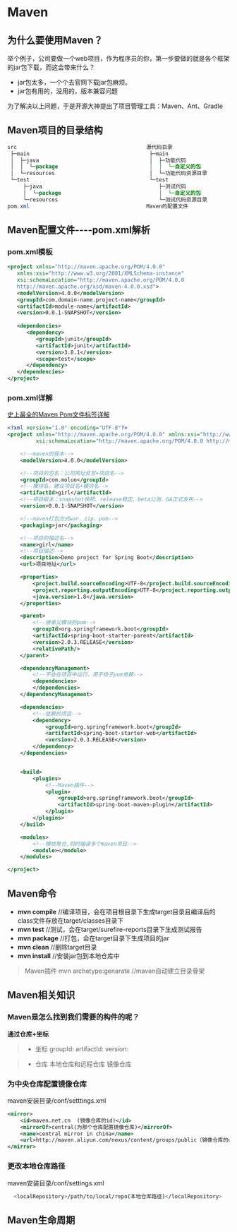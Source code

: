 # Maven
## 为什么要使用Maven？
举个例子，公司要做一个web项目，作为程序员的你，第一步要做的就是各个框架的jar包下载，而这会带来什么？
* jar包太多，一个个去官网下载jar包麻烦。
* jar包有用的，没用的，版本兼容问题

为了解决以上问题，于是开源大神提出了项目管理工具：Maven、Ant、Gradle

## Maven项目的目录结构
```java
src											源代码目录
 ├─main										 ├─main
 │  ├─java									 │  ├─功能代码
 │  │  └─package							 │  │  └─自定义的包
 │  └─resources								 │  └─功能代码资源目录
 └─test										 └─test
	 ├─java										├─测试代码
	 │  └─package								│  └─自定义的包
	 └─resources								└─测试代码资源目录
pom.xml 									Maven的配置文件
```

## Maven配置文件----pom.xml解析

### pom.xml模板
```xml
<project xmlns="http://maven.apache.org/POM/4.0.0"
   xmlns:xsi="http://www.w3.org/2001/XMLSchema-instance"
   xsi:schemaLocation="http://maven.apache.org/POM/4.0.0
   http://maven.apache.org/xsd/maven-4.0.0.xsd">
   <modelVersion>4.0.0</modelVersion>
   <groupId>com.domain-name.project-name</groupId>
   <artifactId>module-name</artifactId>
   <version>0.0.1-SNAPSHOT</version>
   
   <dependencies>
      <dependency>
         <groupId>junit</groupId>
         <artifactId>junit</artifactId>
         <version>3.8.1</version>
         <scope>test</scope>
      </dependency>
   </dependencies>
</project>
```
### pom.xml详解 
[史上最全的Maven Pom文件标签详解](https://www.cnblogs.com/sharpest/p/7738444.html)

```xml
<?xml version="1.0" encoding="UTF-8"?>
<project xmlns="http://maven.apache.org/POM/4.0.0" xmlns:xsi="http://www.w3.org/2001/XMLSchema-instance"
         xsi:schemaLocation="http://maven.apache.org/POM/4.0.0 http://maven.apache.org/xsd/maven-4.0.0.xsd">

    <!--maven的版本-->
    <modelVersion>4.0.0</modelVersion>

    <!--项目的包名：公司网址反写+项目名-->
    <groupId>com.moluo</groupId>
    <!--模块名，建议项目名+模块名-->
    <artifactId>girl</artifactId>
    <!--项目版本：snapshot快照、release稳定、beta公测、GA正式发布-->
    <version>0.0.1-SNAPSHOT</version>

    <!--maven打包方式war、zip、pom-->
    <packaging>jar</packaging>

    <!--项目的描述名-->
    <name>girl</name>
    <!--项目描述-->
    <description>Demo project for Spring Boot</description>
    <url>项目地址</url>

    <properties>
        <project.build.sourceEncoding>UTF-8</project.build.sourceEncoding>
        <project.reporting.outputEncoding>UTF-8</project.reporting.outputEncoding>
        <java.version>1.8</java.version>
    </properties>

    <parent>
        <!--继承父模块的pom-->
        <groupId>org.springframework.boot</groupId>
        <artifactId>spring-boot-starter-parent</artifactId>
        <version>2.0.3.RELEASE</version>
        <relativePath/>
    </parent>

    <dependencyManagement>
        <!--不会在项目中运行，用于给子pom依赖-->
        <dependencies>
        </dependencies>
    </dependencyManagement>

    <dependencies>
        <!--依赖的项目-->
        <dependency>
            <groupId>org.springframework.boot</groupId>
            <artifactId>spring-boot-starter-web</artifactId>
            <version>2.0.3.RELEASE</version>
        </dependency>
    </dependencies>


    <build>
        <plugins>
            <!--Maven插件-->
            <plugin>
                <groupId>org.springframework.boot</groupId>
                <artifactId>spring-boot-maven-plugin</artifactId>
            </plugin>
        </plugins>
    </build>

    <modules>
        <!--模块聚合,同时编译多个maven项目-->
        <module></module>
    </modules>

</project>
```
## Maven命令
* **mvn compile** //编译项目，会在项目根目录下生成target目录且编译后的class文件存放在target/classes目录下
* **mvn test**  //测试，会在target/surefire-reports目录下生成测试报告
* **mvn package** //打包，会在target目录下生成项目的jar
* **mvn clean** //删除target目录
* **mvn install** //安装jar包到本地仓库中

> Maven插件
> mvn archetype:genarate  //maven自动建立目录骨架

## Maven相关知识
### Maven是怎么找到我们需要的构件的呢？
**通过仓库+坐标**

>* 坐标
>groupId:
>artifactId:
>version:

>* 仓库
> 本地仓库和远程仓库
>镜像仓库

### 为中央仓库配置镜像仓库

  maven安装目录/conf/setttings.xml

  ```xml
<mirror>
      <id>maven.net.cn  (镜像仓库的id)</id>
      <mirrorOf>central(为那个仓库配置镜像仓库)</mirrorOf>
      <name>central mirror in china</name>
      <url>http://maven.aliyun.com/nexus/content/groups/public（镜像仓库的url）</url>
</mirror>
  ```
 ### 更改本地仓库路径

  maven安装目录/conf/settings.xml

```bash
  <localRepository>/path/to/local/repo(本地仓库路径)</localRepository>
```


  ## Maven生命周期

